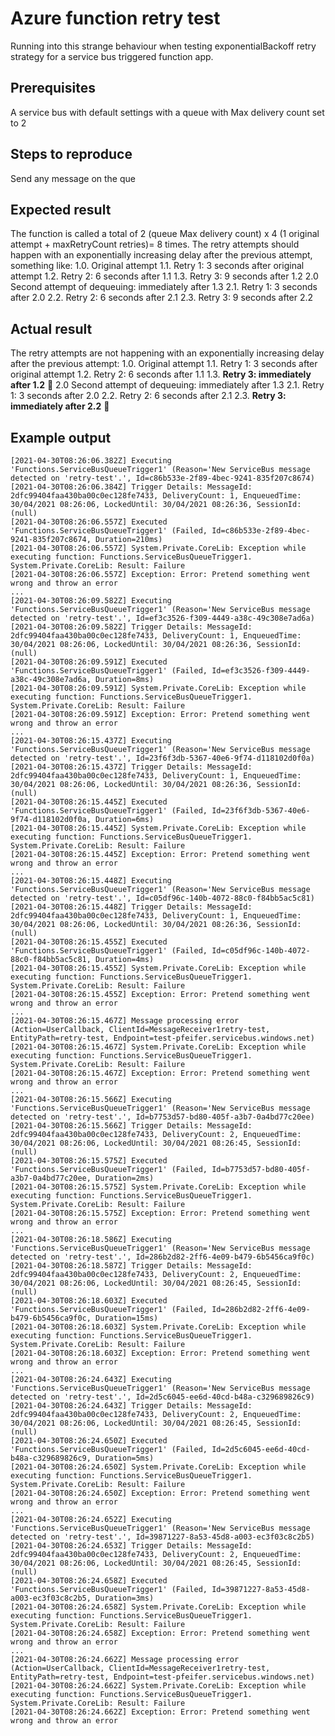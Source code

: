 # Azure function retry test
Running into this strange behaviour when testing exponentialBackoff retry strategy for a service bus triggered function app.
## Prerequisites
A service bus with default settings with a queue with Max delivery count set to 2
## Steps to reproduce
Send any message on the que
## Expected result
The function is called a total of 2 (queue Max delivery count) x 4 (1 original attempt + maxRetryCount retries)= 8 times.
The retry attempts should happen with an exponentially increasing delay after the previous attempt, something like:
1.0. Original attempt
1.1. Retry 1: 3 seconds after original attempt
1.2. Retry 2: 6 seconds after 1.1
1.3. Retry 3: 9 seconds after 1.2
2.0 Second attempt of dequeuing: immediately after 1.3
2.1. Retry 1: 3 seconds after 2.0
2.2. Retry 2: 6 seconds after 2.1
2.3. Retry 3: 9 seconds after 2.2
## Actual result
The retry attempts are not happening with an exponentially increasing delay after the previous attempt:
1.0. Original attempt
1.1. Retry 1: 3 seconds after original attempt
1.2. Retry 2: 6 seconds after 1.1
1.3. **Retry 3: immediately after 1.2** :thinking:
2.0 Second attempt of dequeuing: immediately after 1.3
2.1. Retry 1: 3 seconds after 2.0
2.2. Retry 2: 6 seconds after 2.1
2.3. **Retry 3: immediately after 2.2** :thinking:
## Example output
```
[2021-04-30T08:26:06.382Z] Executing 'Functions.ServiceBusQueueTrigger1' (Reason='New ServiceBus message detected on 'retry-test'.', Id=c86b533e-2f89-4bec-9241-835f207c8674)
[2021-04-30T08:26:06.384Z] Trigger Details: MessageId: 2dfc99404faa430ba00c0ec128fe7433, DeliveryCount: 1, EnqueuedTime: 30/04/2021 08:26:06, LockedUntil: 30/04/2021 08:26:36, SessionId: (null)
[2021-04-30T08:26:06.557Z] Executed 'Functions.ServiceBusQueueTrigger1' (Failed, Id=c86b533e-2f89-4bec-9241-835f207c8674, Duration=210ms)
[2021-04-30T08:26:06.557Z] System.Private.CoreLib: Exception while executing function: Functions.ServiceBusQueueTrigger1. System.Private.CoreLib: Result: Failure
[2021-04-30T08:26:06.557Z] Exception: Error: Pretend something went wrong and throw an error
...
[2021-04-30T08:26:09.582Z] Executing 'Functions.ServiceBusQueueTrigger1' (Reason='New ServiceBus message detected on 'retry-test'.', Id=ef3c3526-f309-4449-a38c-49c308e7ad6a)
[2021-04-30T08:26:09.582Z] Trigger Details: MessageId: 2dfc99404faa430ba00c0ec128fe7433, DeliveryCount: 1, EnqueuedTime: 30/04/2021 08:26:06, LockedUntil: 30/04/2021 08:26:36, SessionId: (null)
[2021-04-30T08:26:09.591Z] Executed 'Functions.ServiceBusQueueTrigger1' (Failed, Id=ef3c3526-f309-4449-a38c-49c308e7ad6a, Duration=8ms)
[2021-04-30T08:26:09.591Z] System.Private.CoreLib: Exception while executing function: Functions.ServiceBusQueueTrigger1. System.Private.CoreLib: Result: Failure
[2021-04-30T08:26:09.591Z] Exception: Error: Pretend something went wrong and throw an error
...
[2021-04-30T08:26:15.437Z] Executing 'Functions.ServiceBusQueueTrigger1' (Reason='New ServiceBus message detected on 'retry-test'.', Id=23f6f3db-5367-40e6-9f74-d118102d0f0a)
[2021-04-30T08:26:15.437Z] Trigger Details: MessageId: 2dfc99404faa430ba00c0ec128fe7433, DeliveryCount: 1, EnqueuedTime: 30/04/2021 08:26:06, LockedUntil: 30/04/2021 08:26:36, SessionId: (null)
[2021-04-30T08:26:15.445Z] Executed 'Functions.ServiceBusQueueTrigger1' (Failed, Id=23f6f3db-5367-40e6-9f74-d118102d0f0a, Duration=6ms)
[2021-04-30T08:26:15.445Z] System.Private.CoreLib: Exception while executing function: Functions.ServiceBusQueueTrigger1. System.Private.CoreLib: Result: Failure
[2021-04-30T08:26:15.445Z] Exception: Error: Pretend something went wrong and throw an error
...
[2021-04-30T08:26:15.448Z] Executing 'Functions.ServiceBusQueueTrigger1' (Reason='New ServiceBus message detected on 'retry-test'.', Id=c05df96c-140b-4072-88c0-f84bb5ac5c81)
[2021-04-30T08:26:15.448Z] Trigger Details: MessageId: 2dfc99404faa430ba00c0ec128fe7433, DeliveryCount: 1, EnqueuedTime: 30/04/2021 08:26:06, LockedUntil: 30/04/2021 08:26:36, SessionId: (null)
[2021-04-30T08:26:15.455Z] Executed 'Functions.ServiceBusQueueTrigger1' (Failed, Id=c05df96c-140b-4072-88c0-f84bb5ac5c81, Duration=4ms)
[2021-04-30T08:26:15.455Z] System.Private.CoreLib: Exception while executing function: Functions.ServiceBusQueueTrigger1. System.Private.CoreLib: Result: Failure
[2021-04-30T08:26:15.455Z] Exception: Error: Pretend something went wrong and throw an error
...
[2021-04-30T08:26:15.467Z] Message processing error (Action=UserCallback, ClientId=MessageReceiver1retry-test, EntityPath=retry-test, Endpoint=test-pfeifer.servicebus.windows.net)
[2021-04-30T08:26:15.467Z] System.Private.CoreLib: Exception while executing function: Functions.ServiceBusQueueTrigger1. System.Private.CoreLib: Result: Failure
[2021-04-30T08:26:15.467Z] Exception: Error: Pretend something went wrong and throw an error
...
[2021-04-30T08:26:15.566Z] Executing 'Functions.ServiceBusQueueTrigger1' (Reason='New ServiceBus message detected on 'retry-test'.', Id=b7753d57-bd80-405f-a3b7-0a4bd77c20ee)
[2021-04-30T08:26:15.566Z] Trigger Details: MessageId: 2dfc99404faa430ba00c0ec128fe7433, DeliveryCount: 2, EnqueuedTime: 30/04/2021 08:26:06, LockedUntil: 30/04/2021 08:26:45, SessionId: (null)
[2021-04-30T08:26:15.575Z] Executed 'Functions.ServiceBusQueueTrigger1' (Failed, Id=b7753d57-bd80-405f-a3b7-0a4bd77c20ee, Duration=2ms)
[2021-04-30T08:26:15.575Z] System.Private.CoreLib: Exception while executing function: Functions.ServiceBusQueueTrigger1. System.Private.CoreLib: Result: Failure
[2021-04-30T08:26:15.575Z] Exception: Error: Pretend something went wrong and throw an error
...
[2021-04-30T08:26:18.586Z] Executing 'Functions.ServiceBusQueueTrigger1' (Reason='New ServiceBus message detected on 'retry-test'.', Id=286b2d82-2ff6-4e09-b479-6b5456ca9f0c)
[2021-04-30T08:26:18.587Z] Trigger Details: MessageId: 2dfc99404faa430ba00c0ec128fe7433, DeliveryCount: 2, EnqueuedTime: 30/04/2021 08:26:06, LockedUntil: 30/04/2021 08:26:45, SessionId: (null)
[2021-04-30T08:26:18.603Z] Executed 'Functions.ServiceBusQueueTrigger1' (Failed, Id=286b2d82-2ff6-4e09-b479-6b5456ca9f0c, Duration=15ms)
[2021-04-30T08:26:18.603Z] System.Private.CoreLib: Exception while executing function: Functions.ServiceBusQueueTrigger1. System.Private.CoreLib: Result: Failure
[2021-04-30T08:26:18.603Z] Exception: Error: Pretend something went wrong and throw an error
...
[2021-04-30T08:26:24.643Z] Executing 'Functions.ServiceBusQueueTrigger1' (Reason='New ServiceBus message detected on 'retry-test'.', Id=2d5c6045-ee6d-40cd-b48a-c329689826c9)
[2021-04-30T08:26:24.643Z] Trigger Details: MessageId: 2dfc99404faa430ba00c0ec128fe7433, DeliveryCount: 2, EnqueuedTime: 30/04/2021 08:26:06, LockedUntil: 30/04/2021 08:26:45, SessionId: (null)
[2021-04-30T08:26:24.650Z] Executed 'Functions.ServiceBusQueueTrigger1' (Failed, Id=2d5c6045-ee6d-40cd-b48a-c329689826c9, Duration=5ms)
[2021-04-30T08:26:24.650Z] System.Private.CoreLib: Exception while executing function: Functions.ServiceBusQueueTrigger1. System.Private.CoreLib: Result: Failure
[2021-04-30T08:26:24.650Z] Exception: Error: Pretend something went wrong and throw an error
...
[2021-04-30T08:26:24.652Z] Executing 'Functions.ServiceBusQueueTrigger1' (Reason='New ServiceBus message detected on 'retry-test'.', Id=39871227-8a53-45d8-a003-ec3f03c8c2b5)
[2021-04-30T08:26:24.653Z] Trigger Details: MessageId: 2dfc99404faa430ba00c0ec128fe7433, DeliveryCount: 2, EnqueuedTime: 30/04/2021 08:26:06, LockedUntil: 30/04/2021 08:26:45, SessionId: (null)
[2021-04-30T08:26:24.658Z] Executed 'Functions.ServiceBusQueueTrigger1' (Failed, Id=39871227-8a53-45d8-a003-ec3f03c8c2b5, Duration=3ms)
[2021-04-30T08:26:24.658Z] System.Private.CoreLib: Exception while executing function: Functions.ServiceBusQueueTrigger1. System.Private.CoreLib: Result: Failure
[2021-04-30T08:26:24.658Z] Exception: Error: Pretend something went wrong and throw an error
...
[2021-04-30T08:26:24.662Z] Message processing error (Action=UserCallback, ClientId=MessageReceiver1retry-test, EntityPath=retry-test, Endpoint=test-pfeifer.servicebus.windows.net)
[2021-04-30T08:26:24.662Z] System.Private.CoreLib: Exception while executing function: Functions.ServiceBusQueueTrigger1. System.Private.CoreLib: Result: Failure
[2021-04-30T08:26:24.662Z] Exception: Error: Pretend something went wrong and throw an error
```